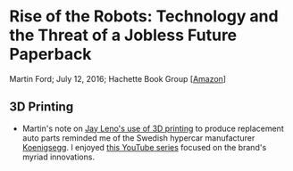 # Rise of the Robots: Technology and the Threat of a Jobless Future Paperback
Martin Ford; July 12, 2016; Hachette Book Group [[Amazon](https://www.amazon.com/Rise-Robots-Technology-Threat-Jobless/dp/0465097537)]

## 3D Printing
* Martin's note on [Jay Leno's use of 3D printing](https://www.popularmechanics.com/cars/a4354/4320759/) to produce replacement auto parts reminded me of the Swedish hypercar manufacturer [Koenigsegg](https://www.koenigsegg.com/). I enjoyed [this YouTube series](https://www.youtube.com/watch?v=88xdv5vzV9M&list=PLHa6PXrV-yIgnXSYFT07BouKhEhyFuWnf) focused on the brand's myriad innovations.
